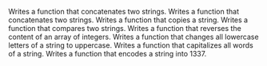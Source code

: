 Writes a function that concatenates two strings.
Writes a function that concatenates two strings.
Writes a function that copies a string.
Writes a function that compares two strings.
Writes a function that reverses the content of an array of integers.
Writes a function that changes all lowercase letters of a string to uppercase.
Writes a function that capitalizes all words of a string.
Writes a function that encodes a string into 1337.

